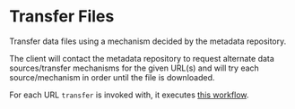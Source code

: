 # Transfer Files

Transfer data files using a mechanism decided by the metadata repository.

The client will contact the metadata repository to request alternate data sources/transfer mechanisms for the
given URL(s) and will try each source/mechanism in order until the file is downloaded.

For each URL `transfer` is invoked with, it executes [this workflow](/client/docs/actions/transfer_workflow.svg).
